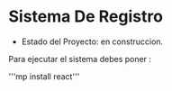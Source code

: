 <h1>Sistema De Registro</h1>

- Estado del Proyecto: en construccion.

Para ejecutar el sistema debes poner :

'''mp install react'''
